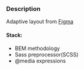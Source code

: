 ### Description
Adaptive layout from [Figma](https://www.figma.com/file/zR1XfguUZ5wWWOy6ah30Xq/konstruct-template?node-id=0%3A1&mode=dev)
#### Stack:
+ BEM methodology
+ Sass preprocessor(SCSS)
+ @media expressions
